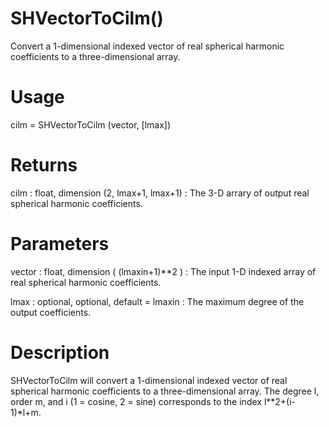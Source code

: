 # SHVectorToCilm()

Convert a 1-dimensional indexed vector of real spherical harmonic coefficients to a three-dimensional array.

# Usage

cilm = SHVectorToCilm (vector, [lmax])

# Returns

cilm : float, dimension (2, lmax+1, lmax+1)
:   The 3-D arrary of output real spherical harmonic coefficients.

# Parameters

vector : float, dimension ( (lmaxin+1)\*\*2 )
:   The input 1-D indexed array of real spherical harmonic coefficients.

lmax : optional, optional, default = lmaxin
:   The maximum degree of the output coefficients.

# Description

SHVectorToCilm will convert a 1-dimensional indexed vector of real spherical harmonic coefficients to a three-dimensional array. The degree l, order m, and i (1 = cosine, 2 = sine) corresponds to the index l\*\*2+(i-1)\*l+m.
